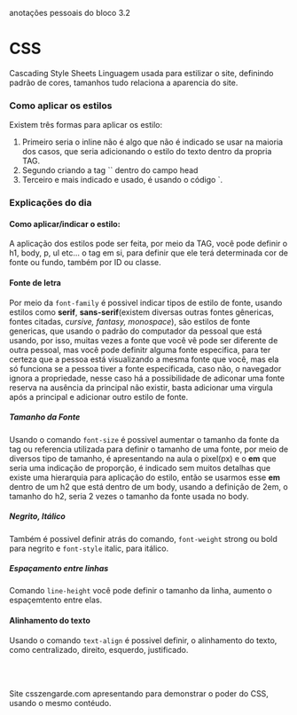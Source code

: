 anotações pessoais do bloco 3.2

# CSS
Cascading Style Sheets
Linguagem usada para estilizar o site, definindo padrão de cores, tamanhos tudo relaciona a aparencia do site.

### Como aplicar os estilos

Existem três formas para aplicar os estilo:
<ol>
<li>Primeiro seria o inline não é algo que não é indicado se usar na maioria dos casos, que seria adicionando o estilo do texto dentro da propria TAG. </li>
<li>Segundo criando a tag `<style> </style>` dentro do campo head </li>
<li>Terceiro e mais indicado e usado, é usando o código `<link rel="stylesheet" type="text/css" href="caminho/nome_do_arquivo">. </li>
</ol>

### Explicações do dia

#### Como aplicar/indicar o estilo:

A aplicação dos estilos pode ser feita, por meio da TAG, você pode definir o h1, body, p, ul etc... o tag em si, para definir que ele terá determinada cor de fonte ou fundo, também por ID ou classe.

#### Fonte de letra

Por meio da `font-family` é possivel indicar tipos de estilo de fonte, usando estilos como **serif**, **sans-serif**(existem diversas outras fontes gênericas, fontes citadas, *cursive, fantasy, monospace*), são estilos de fonte genericas, que usando o padrão do computador da pessoal que está usando, por isso, muitas vezes a fonte que você vê pode ser diferente de outra pessoal, mas você pode definitr alguma fonte especifica, para ter certeza que a pessoa está visualizando a mesma fonte que você, mas ela só funciona se a pessoa tiver a fonte especificada, caso não, o navegador ignora a propriedade, nesse caso há a possibilidade de adiconar uma fonte reserva na ausência da principal não existir, basta adicionar uma virgula após a principal e adicionar outro estilo de fonte.

##### Tamanho da Fonte

Usando o comando `font-size` é possivel aumentar o tamanho da fonte da tag ou referencia utilizada para definir o tamanho de uma fonte, por meio de diversos tipo de tamanho, é apresentando na aula o pixel(px) e o **em** que seria uma indicação de proporção, é indicado sem muitos detalhas que existe uma hierarquia para aplicação do estilo, então se usarmos esse **em** dentro de um h2 que está dentro de um body, usando a definição de 2em, o tamanho do h2, seria 2 vezes o tamanho da fonte usada no body.

##### Negrito, Itálico

Também é possivel definir atrás do comando, `font-weight` strong ou bold para negrito e `font-style` italic, para itálico.

##### Espaçamento entre linhas

Comando `line-height` você pode definir o tamanho da linha, aumento o espaçemtento entre elas.

#### Alinhamento do texto

Usando o comando `text-align` é possivel definir, o alinhamento do texto, como centralizado, direito, esquerdo, justificado.

<br>
<br>

Site csszengarde.com apresentando para demonstrar o poder do CSS, usando o mesmo contéudo.

